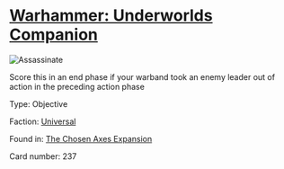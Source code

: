 # [Warhammer: Underworlds Companion](https://guidokessels.github.io/wh-underworlds)

  

![Assassinate](https://warhammerunderworlds.com/wp-content/uploads/sites/6/2018/02/237_ENG.png)

Score this in an end phase if your warband took an enemy leader out of action in the preceding action phase

Type: Objective

Faction: [Universal](https://guidokessels.github.io/wh-underworlds/factions/universal)

Found in: [The Chosen Axes Expansion](https://guidokessels.github.io/wh-underworlds/locations/the-chosen-axes-expansion)

Card number: 237
